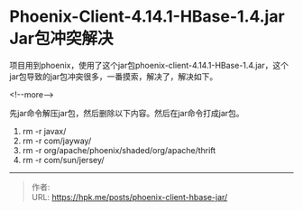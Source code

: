 # Phoenix-Client-4.14.1-HBase-1.4.jar Jar包冲突解决


项目用到phoenix，使用了这个jar包phoenix-client-4.14.1-HBase-1.4.jar，这个jar包导致的jar包冲突很多，一番摸索，解决了，解决如下。

&lt;!--more--&gt;



先jar命令解压jar包，然后删除以下内容。然后在jar命令打成jar包。

1. rm -r javax/
2. rm -r com/jayway/
3. rm -r org/apache/phoenix/shaded/org/apache/thrift
4. rm -r com/sun/jersey/


---

> 作者:   
> URL: https://hpk.me/posts/phoenix-client-hbase-jar/  

